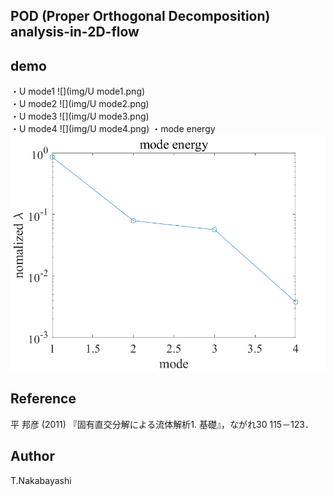 ## POD (Proper Orthogonal Decomposition) analysis-in-2D-flow

## demo
・U mode1
![](img/U mode1.png)  
・U mode2
![](img/U mode2.png)  
・U mode3
![](img/U mode3.png)  
・U mode4
![](img/U mode4.png)
・mode energy
![](img/ModeEnergy.png)


## Reference
平 邦彦 (2011) 『固有直交分解による流体解析1. 基礎』，ながれ30 115－123．

## Author
T.Nakabayashi
